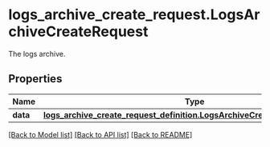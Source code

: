 # logs_archive_create_request.LogsArchiveCreateRequest

The logs archive.
## Properties
Name | Type | Description | Notes
------------ | ------------- | ------------- | -------------
**data** | [**logs_archive_create_request_definition.LogsArchiveCreateRequestDefinition**](LogsArchiveCreateRequestDefinition.md) |  | [optional] 

[[Back to Model list]](README.md#documentation-for-models) [[Back to API list]](README.md#documentation-for-api-endpoints) [[Back to README]](README.md)



